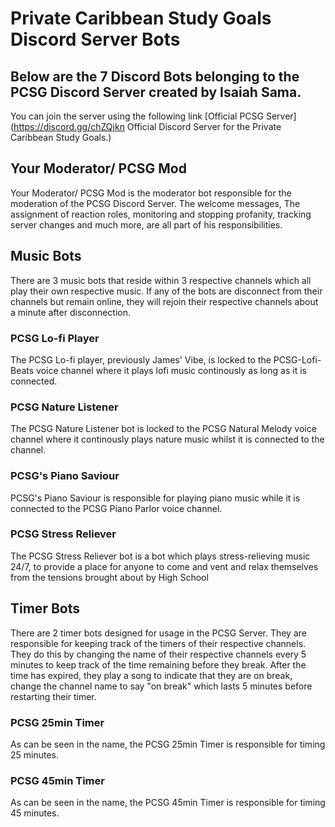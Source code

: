 ﻿# Private Caribbean Study Goals Discord Server Bots

## Below are the 7 Discord Bots belonging to the PCSG Discord Server created by Isaiah Sama. 
You can join the server using the following link [Official PCSG Server](https://discord.gg/chZQjkn Official Discord Server for the Private Caribbean Study Goals.)

## Your Moderator/ PCSG Mod
Your Moderator/ PCSG Mod is the moderator bot responsible for the moderation of the PCSG Discord Server. The welcome messages, The assignment of reaction roles, monitoring and stopping profanity,  tracking server changes and much more, are all part of his responsibilities.

## Music Bots
There are 3 music bots that reside within 3 respective channels which all play their own respective music. If any of the bots are disconnect from their channels but remain online, they will rejoin their respective channels about a minute after disconnection.

### PCSG Lo-fi Player
The PCSG Lo-fi player, previously James' Vibe, is locked to the PCSG-Lofi-Beats voice channel where it plays lofi music continously as long as it is connected.

### PCSG Nature Listener
The PCSG Nature Listener bot is locked to the PCSG Natural Melody voice channel where it continously plays nature music whilst it is connected to the channel.

### PCSG's Piano Saviour
PCSG's Piano Saviour is responsible for playing piano music while it is connected to the PCSG Piano Parlor voice channel.

### PCSG Stress Reliever
The PCSG Stress Reliever bot is a bot which plays stress-relieving music 24/7, to provide a place for anyone to come and vent and relax themselves from the tensions brought about by High School

## Timer Bots
There are 2 timer bots designed for usage in the PCSG Server. They are responsible for keeping track of the timers of their respective channels. They do this by changing the name of their respective channels every 5 minutes to keep track of the time remaining before they break. After the time has expired, they play a song to indicate that they are on break, change the channel name to say "on break" which lasts 5 minutes before restarting their timer.

### PCSG 25min Timer
As can be seen in the name, the PCSG 25min Timer is responsible for timing 25 minutes.

### PCSG 45min Timer
As can be seen in the name, the PCSG 45min Timer is responsible for timing 45 minutes.
